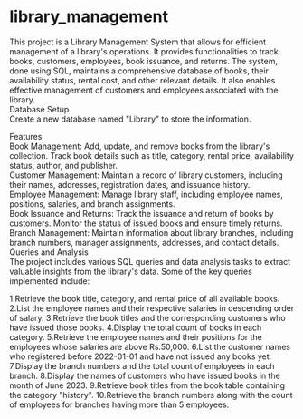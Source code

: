# library_management
This project is a Library Management System that allows for efficient management of a library's operations. It provides functionalities to track books, customers, employees, book issuance, and returns. The system, done using SQL, maintains a comprehensive database of books, their availability status, rental cost, and other relevant details. It also enables effective management of customers and employees associated with the library.
<br>
Database Setup
<br>
Create a new database named "Library" to store the information.
<br>

Features
<br>
Book Management: Add, update, and remove books from the library's collection. Track book details such as title, category, rental price, availability status, author, and publisher.
<br>
Customer Management: Maintain a record of library customers, including their names, addresses, registration dates, and issuance history.
<br>
Employee Management: Manage library staff, including employee names, positions, salaries, and branch assignments.
<br>
Book Issuance and Returns: Track the issuance and return of books by customers. Monitor the status of issued books and ensure timely returns.
<br>
Branch Management: Maintain information about library branches, including branch numbers, manager assignments, addresses, and contact details.
<br>
Queries and Analysis
<br>
The project includes various SQL queries and data analysis tasks to extract valuable insights from the library's data. Some of the key queries implemented include:

1.Retrieve the book title, category, and rental price of all available books.
2.List the employee names and their respective salaries in descending order of salary.
3.Retrieve the book titles and the corresponding customers who have issued those books.
4.Display the total count of books in each category.
5.Retrieve the employee names and their positions for the employees whose salaries are above Rs.50,000.
6.List the customer names who registered before 2022-01-01 and have not issued any books yet.
7.Display the branch numbers and the total count of employees in each branch.
8.Display the names of customers who have issued books in the month of June 2023.
9.Retrieve book titles from the book table containing the category "history".
10.Retrieve the branch numbers along with the count of employees for branches having more than 5 employees.
